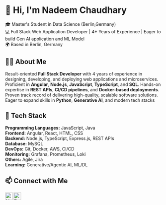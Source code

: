 # 👋 Hi, I'm Nadeem Chaudhary

🎓 Master's Student in Data Science (Berlin,Germany)  
💻 Full Stack Web Application Developer | 4+ Years of Experience | Eager to build Gen AI application and ML Model  
🌍 Based in Berlin, Germany  

## 👨‍💻 About Me

Result-oriented **Full Stack Developer** with 4 years of experience in designing, developing, and deploying web applications and microservices. Proficient in **Angular**, **Node.js**, **JavaScript**, **TypeScript**, and **SQL**. Hands-on expertise in **REST APIs**, **CI/CD pipelines**, and **Docker-based deployments**. Proven track record of delivering high-quality, scalable software solutions. Eager to expand skills in **Python**, **Generative AI**, and modern tech stacks


## 🚀 Tech Stack
**Programming Languages:** JavaScript, Java    
**Frontend:** Angular, React, HTML, CSS    
**Backend:** Node.js, TypeScript, Express.js, REST APIs    
**Database:** MySQL    
**DevOps:** Git, Docker, AWS, CI/CD    
**Monitoring:** Grafana, Prometheus, Loki    
**Others:** Agile, Jira    
**Learning:** Generative/Agentic AI, ML/DL    


## 📫 Connect with Me

<a href="https://www.linkedin.com/in/nadeem-software-engineer/" target="_blank">
  <img align="left" alt="LinkedIn" width="24px" src="https://cdn.jsdelivr.net/gh/devicons/devicon/icons/linkedin/linkedin-original.svg" />
</a>

<a href="mailto:25nadeemchaudhary.dev@gmail.com" target="_blank">
  <img align="left" alt="Email" width="24px" src="https://cdn-icons-png.flaticon.com/512/732/732200.png" />
</a>

<br>
